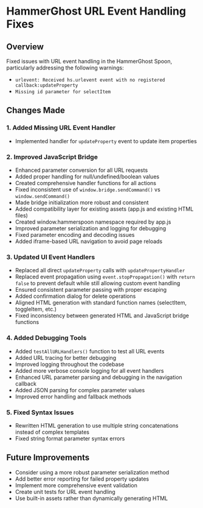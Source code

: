 # HammerGhost URL Event Handling Fixes

## Overview
Fixed issues with URL event handling in the HammerGhost Spoon, particularly addressing the following warnings:
- `urlevent: Received hs.urlevent event with no registered callback:updateProperty`
- `Missing id parameter for selectItem`

## Changes Made

### 1. Added Missing URL Event Handler
- Implemented handler for `updateProperty` event to update item properties

### 2. Improved JavaScript Bridge
- Enhanced parameter conversion for all URL requests
- Added proper handling for null/undefined/boolean values
- Created comprehensive handler functions for all actions
- Fixed inconsistent use of `window.bridge.sendCommand()` vs `window.sendCommand()`
- Made bridge initialization more robust and consistent
- Added compatibility layer for existing assets (app.js and existing HTML files)
- Created window.hammerspoon namespace required by app.js
- Improved parameter serialization and logging for debugging
- Fixed parameter encoding and decoding issues
- Added iframe-based URL navigation to avoid page reloads

### 3. Updated UI Event Handlers
- Replaced all direct `updateProperty` calls with `updatePropertyHandler`
- Replaced event propagation using `event.stopPropagation()` with `return false` to prevent default while still allowing custom event handling
- Ensured consistent parameter passing with proper escaping
- Added confirmation dialog for delete operations
- Aligned HTML generation with standard function names (selectItem, toggleItem, etc.)
- Fixed inconsistency between generated HTML and JavaScript bridge functions

### 4. Added Debugging Tools
- Added `testAllURLHandlers()` function to test all URL events
- Added URL tracing for better debugging
- Improved logging throughout the codebase
- Added more verbose console logging for all event handlers
- Enhanced URL parameter parsing and debugging in the navigation callback
- Added JSON parsing for complex parameter values
- Improved error handling and fallback methods

### 5. Fixed Syntax Issues
- Rewritten HTML generation to use multiple string concatenations instead of complex templates
- Fixed string format parameter syntax errors

## Future Improvements
- Consider using a more robust parameter serialization method
- Add better error reporting for failed property updates
- Implement more comprehensive event validation
- Create unit tests for URL event handling
- Use built-in assets rather than dynamically generating HTML
